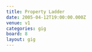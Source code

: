```yaml
---
title: Property Ladder
date: 2005-04-12T19:00:00.000Z
venue: v1
categories: gig
board: 8
layout: gig
---
```

